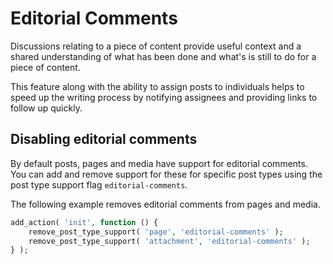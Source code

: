 # Editorial Comments

Discussions relating to a piece of content provide useful context and a shared understanding of what has been done and what's is still to do for a piece of content.

This feature along with the ability to assign posts to individuals helps to speed up the writing process by notifying assignees and providing links to follow up quickly.

<!--
## REST API

Editorial comments are managed via the REST API. You can find the full API documentation here.
-->

## Disabling editorial comments

By default posts, pages and media have support for editorial comments. You can add and remove support for these for specific post types using the post type support flag `editorial-comments`.

The following example removes editorial comments from pages and media.

```php
add_action( 'init', function () {
	remove_post_type_support( 'page', 'editorial-comments' );
	remove_post_type_support( 'attachment', 'editorial-comments' );
} );
```
